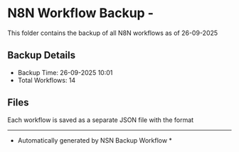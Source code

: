 # N8N Workflow Backup - 
This folder contains the backup of all N8N workflows as of 26-09-2025

## Backup Details
- Backup Time: 26-09-2025 10:01
- Total Workflows: 14

## Files
Each workflow is saved as a separate JSON file with the format

-----------
* Automatically generated by NSN Backup Workflow *